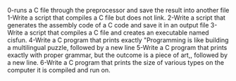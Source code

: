 0-runs a C file through the preprocessor and save the result into another file
1-Write a script that compiles a C file but does not link.
2-Write a script that generates the assembly code of a C code and save it in an output file
3-Write a script that compiles a C file and creates an executable named cisfun.
4-Write a C program that prints exactly "Programming is like building a multilingual puzzle, followed by a new line
5-Write a C program that prints exactly with proper grammar, but the outcome is a piece of art,, followed by a new line.
6-Write a C program that prints the size of various types on the computer it is compiled and run on.
